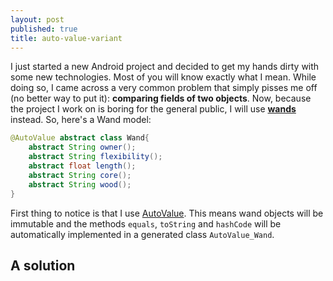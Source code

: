 ```yaml
---
layout: post
published: true
title: auto-value-variant
---
```


I just started a new Android project and decided to get my hands dirty with some new technologies. Most of you will know exactly what I mean. While doing so, I came across a very common problem that simply pisses me off (no better way to put it): **comparing fields of two objects**. Now, because the project I work on is boring for the general public, I will use [**wands**](http://harrypotter.wikia.com/wiki/Wand) instead. So, here's a Wand model:

```java
@AutoValue abstract class Wand{
    abstract String owner();
    abstract String flexibility();
    abstract float length();
    abstract String core();
    abstract String wood();
}
```
First thing to notice is that I use [AutoValue](https://github.com/google/auto/blob/master/value/userguide/index.md). This means wand objects will be immutable and the methods ``equals``, ``toString`` and ``hashCode`` will be automatically implemented in a generated class ``AutoValue_Wand``. 


## A solution